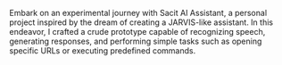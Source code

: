 Embark on an experimental journey with Sacit AI Assistant, a personal project inspired by the dream of creating a JARVIS-like assistant. In this endeavor, I crafted a crude prototype capable of recognizing speech, generating responses, and performing simple tasks such as opening specific URLs or executing predefined commands.
